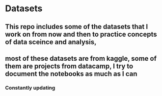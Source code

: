 # Datasets
## This repo includes some of the datasets that I work on from now and then to practice concepts of data sceince and analysis,
## most of these datasets are from kaggle, some of them are projects from datacamp, I try to document the notebooks as much as I can
### Constantly updating
